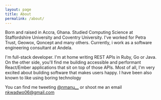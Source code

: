 ```yaml
---
layout: page
title: About
permalink: /about/
---
```



<article class="f4">
<p class="f4">Born and raised in Accra, Ghana. Studied Computing Science at Staffordshire University and Coventry University. I've worked for Petra Trust, Geowox, Qoncept and many others. Currently, i work as a software engineering consultant at Andela.</p>
<p class="f4 pt2">I'm full-stack developer. I'm at home writing REST APIs in Ruby, Go or Java. On the other side, you'll find me building accessible and performant React/Ember applications that sit on top of those APIs. Most of all, I'm very excited about building software that makes users happy. I have been also known to like using boring technology
</p>
<p class="f4 pt2">

You can find me tweeting <a href="https:/twitter.com/nmanu__" target="_blank">@nmanu__</a> or shoot me an email <a href="mailto:nkwadwo06@gmail.com" target="_blank">nkwadwo06@gmail.com</a>

</p>
</article>


